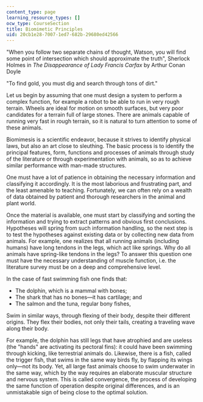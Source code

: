 ```yaml
---
content_type: page
learning_resource_types: []
ocw_type: CourseSection
title: Biomimetic Principles
uid: 20cb1e28-7007-1ed7-682b-29680ed42566
---
```


"When you follow two separate chains of thought, Watson, you will find some point of intersection which should approximate the truth", Sherlock Holmes in _The Disappearance of Lady Francis Carfax_ by Arthur Conan Doyle

"To find gold, you must dig and search through tons of dirt."

Let us begin by assuming that one must design a system to perform a complex function, for example a robot to be able to run in very rough terrain. Wheels are ideal for motion on smooth surfaces, but very poor candidates for a terrain full of large stones. There are animals capable of running very fast in rough terrain, so it is natural to turn attention to some of these animals.

Biomimesis is a scientific endeavor, because it strives to identify physical laws, but also an art close to sleuthing. The basic process is to identify the principal features, form, functions and processes of animals through study of the literature or through experimentation with animals, so as to achieve similar performance with man-made structures.

One must have a lot of patience in obtaining the necessary information and classifying it accordingly. It is the most laborious and frustrating part, and the least amenable to teaching. Fortunately, we can often rely on a wealth of data obtained by patient and thorough researchers in the animal and plant world.

Once the material is available, one must start by classifying and sorting the information and trying to extract patterns and obvious first conclusions. Hypotheses will spring from such information handling, so the next step is to test the hypotheses against existing data or by collecting new data from animals. For example, one realizes that all running animals (including humans) have long tendons in the legs, which act like springs. Why do all animals have spring-like tendons in the legs? To answer this question one must have the necessary understanding of muscle function, i.e. the literature survey must be on a deep and comprehensive level.

In the case of fast swimming fish one finds that:

*   The dolphin, which is a mammal with bones;
*   The shark that has no bones—it has cartilage; and
*   The salmon and the tuna, regular bony fishes,

Swim in similar ways, through flexing of their body, despite their different origins. They flex their bodies, not only their tails, creating a traveling wave along their body.

For example, the dolphin has still legs that have atrophied and are useless (the "hands" are activating its pectoral fins): it could have been swimming through kicking, like terrestrial animals do. Likewise, there is a fish, called the trigger fish, that swims in the same way birds fly, by flapping its wings only—not its body. Yet, all large fast animals choose to swim underwater in the same way, which by the way requires an elaborate muscular structure and nervous system. This is called convergence, the process of developing the same function of operation despite original differences, and is an unmistakable sign of being close to the optimal solution.